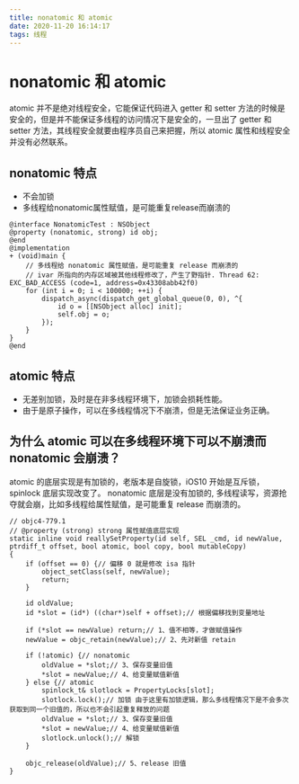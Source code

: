 ```yaml
---
title: nonatomic 和 atomic
date: 2020-11-20 16:14:17
tags: 线程
---
```

# nonatomic 和 atomic

atomic 并不是绝对线程安全，它能保证代码进入 getter 和 setter 方法的时候是安全的，但是并不能保证多线程的访问情况下是安全的，一旦出了 getter 和 setter 方法，其线程安全就要由程序员自己来把握，所以 atomic 属性和线程安全并没有必然联系。


## nonatomic 特点
* 不会加锁
* 多线程给nonatomic属性赋值，是可能重复release而崩溃的


```
@interface NonatomicTest : NSObject
@property (nonatomic, strong) id obj;
@end
@implementation
+ (void)main {
    // 多线程给 nonatomic 属性赋值，是可能重复 release 而崩溃的
    // ivar 所指向的内存区域被其他线程修改了，产生了野指针. Thread 62: EXC_BAD_ACCESS (code=1, address=0x43308abb42f0)
    for (int i = 0; i < 100000; ++i) {
        dispatch_async(dispatch_get_global_queue(0, 0), ^{
            id o = [[NSObject alloc] init];
            self.obj = o;
        });
    }  
}
@end
```

## atomic 特点
* 无差别加锁，及时是在非多线程环境下，加锁会损耗性能。
* 由于是原子操作，可以在多线程情况下不崩溃，但是无法保证业务正确。

## 为什么 atomic 可以在多线程环境下可以不崩溃而 nonatomic 会崩溃？
atomic 的底层实现是有加锁的，老版本是自旋锁，iOS10 开始是互斥锁，spinlock 底层实现改变了。
nonatomic 底层是没有加锁的, 多线程读写，资源抢夺就会崩，比如多线程给属性赋值，是可能重复 release 而崩溃的。


```
// objc4-779.1 
// @property (strong) strong 属性赋值底层实现
static inline void reallySetProperty(id self, SEL _cmd, id newValue, ptrdiff_t offset, bool atomic, bool copy, bool mutableCopy)
{
    if (offset == 0) {// 偏移 0 就是修改 isa 指针
        object_setClass(self, newValue);
        return;
    }
    
    id oldValue;
    id *slot = (id*) ((char*)self + offset);// 根据偏移找到变量地址
    
    if (*slot == newValue) return;// 1、值不相等，才做赋值操作
    newValue = objc_retain(newValue);// 2、先对新值 retain
    
    if (!atomic) {// nonatomic
        oldValue = *slot;// 3、保存变量旧值
        *slot = newValue;// 4、给变量赋值新值
    } else {// atomic
        spinlock_t& slotlock = PropertyLocks[slot];
        slotlock.lock();// 加锁 由于这里有加锁逻辑，那么多线程情况下是不会多次获取到同一个旧值的，所以也不会引起重复释放的问题
        oldValue = *slot;// 3、保存变量旧值
        *slot = newValue;// 4、给变量赋值新值        
        slotlock.unlock();// 解锁
    }
    
    objc_release(oldValue);// 5、release 旧值
}
```

